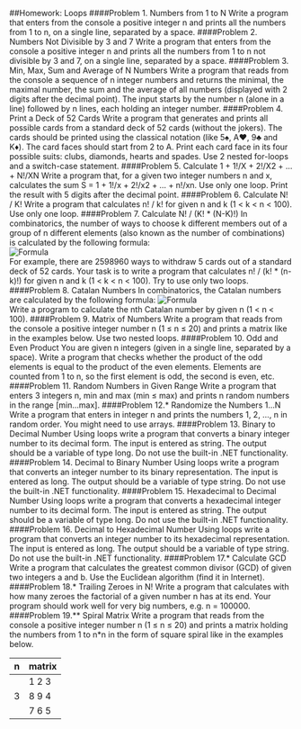 ##Homework: Loops
####Problem 1. Numbers from 1 to N
Write a program that enters from the console a positive integer n and prints all the numbers from 1 to n, on a single line, separated by a space.
####Problem 2. Numbers Not Divisible by 3 and 7
Write a program that enters from the console a positive integer n and prints all the numbers from 1 to n not divisible by 3 and 7, on a single line, separated by a space.
####Problem 3. Min, Max, Sum and Average of N Numbers
Write a program that reads from the console a sequence of n integer numbers and returns the minimal, the maximal number, the sum and the average of all numbers (displayed with 2 digits after the decimal point). The input starts by the number n (alone in a line) followed by n lines, each holding an integer number.
####Problem 4. Print a Deck of 52 Cards
Write a program that generates and prints all possible cards from a standard deck of 52 cards (without the jokers). The cards should be printed using the classical notation (like 5♠, A♥, 9♣ and K♦). The card faces should start from 2 to A. Print each card face in its four possible suits: clubs, diamonds, hearts and spades. Use 2 nested for-loops and a switch-case statement.
####Problem 5. Calculate 1 + 1!/X + 2!/X2 + … + N!/XN
Write a program that, for a given two integer numbers n and x, calculates the sum S = 1 + 1!/x + 2!/x2 + … + n!/xn. Use only one loop. Print the result with 5 digits after the decimal point.
####Problem 6. Calculate N! / K!
Write a program that calculates n! / k! for given n and k (1 < k < n < 100). Use only one loop.
####Problem 7. Calculate N! / (K! * (N-K)!)
In combinatorics, the number of ways to choose k different members out of a group of n different elements (also known as the number of combinations) is calculated by the following formula:  
![Formula](https://upload.wikimedia.org/math/6/f/d/6fd800583aa1d3ea7d7718b11d4ad7bb.png)  
For example, there are 2598960 ways to withdraw 5 cards out of a standard deck of 52 cards. Your task is to write a program that calculates n! / (k! * (n-k)!) for given n and k (1 < k < n < 100). Try to use only two loops.
####Problem 8. Catalan Numbers
In combinatorics, the Catalan numbers are calculated by the following formula:
![Formula](https://upload.wikimedia.org/math/f/5/2/f526579b240d6912f8e5ac2068448d98.png)  
Write a program to calculate the nth Catalan number by given n (1 < n < 100).
####Problem 9. Matrix of Numbers
Write a program that reads from the console a positive integer number n (1 ≤ n ≤ 20) and prints a matrix like in the examples below. Use two nested loops.
####Problem 10. Odd and Even Product
You are given n integers (given in a single line, separated by a space). Write a program that checks whether the product of the odd elements is equal to the product of the even elements. Elements are counted from 1 to n, so the first element is odd, the second is even, etc.
####Problem 11. Random Numbers in Given Range
Write a program that enters 3 integers n, min and max (min ≤ max) and prints n random numbers in the range [min...max].
####Problem 12.* Randomize the Numbers 1…N
Write a program that enters in integer n and prints the numbers 1, 2, …, n in random order. You might need to use arrays.
####Problem 13. Binary to Decimal Number
Using loops write a program that converts a binary integer number to its decimal form. The input is entered as string. The output should be a variable of type long. Do not use the built-in .NET functionality.
####Problem 14. Decimal to Binary Number
Using loops write a program that converts an integer number to its binary representation. The input is entered as long. The output should be a variable of type string. Do not use the built-in .NET functionality.
####Problem 15. Hexadecimal to Decimal Number
Using loops write a program that converts a hexadecimal integer number to its decimal form. The input is entered as string. The output should be a variable of type long. Do not use the built-in .NET functionality.
####Problem 16. Decimal to Hexadecimal Number
Using loops write a program that converts an integer number to its hexadecimal representation. The input is entered as long. The output should be a variable of type string. Do not use the built-in .NET functionality.
####Problem 17.* Calculate GCD
Write a program that calculates the greatest common divisor (GCD) of given two integers a and b. Use the Euclidean algorithm (find it in Internet).
####Problem 18.* Trailing Zeroes in N!
Write a program that calculates with how many zeroes the factorial of a given number n has at its end. Your program should work well for very big numbers, e.g. n = 100000.
####Problem 19.** Spiral Matrix
Write a program that reads from the console a positive integer number n (1 ≤ n ≤ 20) and prints a matrix holding the numbers from 1 to n*n in the form of square spiral like in the examples below.

n   | matrix 
--- | ------
    | 1 2 3
3   | 8 9 4
    | 7 6 5  
